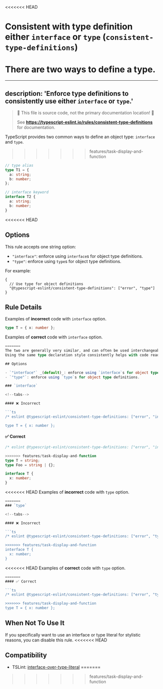 <<<<<<< HEAD
# Consistent with type definition either `interface` or `type` (`consistent-type-definitions`)

There are two ways to define a type.
=======
---
description: 'Enforce type definitions to consistently use either `interface` or `type`.'
---

> 🛑 This file is source code, not the primary documentation location! 🛑
>
> See **https://typescript-eslint.io/rules/consistent-type-definitions** for documentation.

TypeScript provides two common ways to define an object type: `interface` and `type`.
>>>>>>> features/task-display-and-function

```ts
// type alias
type T1 = {
  a: string;
  b: number;
};

// interface keyword
interface T2 {
  a: string;
  b: number;
}
```

<<<<<<< HEAD
## Options

This rule accepts one string option:

- `"interface"`: enforce using `interface`s for object type definitions.
- `"type"`: enforce using `type`s for object type definitions.

For example:

```jsonc
{
  // Use type for object definitions
  "@typescript-eslint/consistent-type-definitions": ["error", "type"]
}
```

## Rule Details

Examples of **incorrect** code with `interface` option.

```ts
type T = { x: number };
```

Examples of **correct** code with `interface` option.

```ts
=======
The two are generally very similar, and can often be used interchangeably.
Using the same type declaration style consistently helps with code readability.

## Options

- `"interface"` _(default)_: enforce using `interface`s for object type definitions.
- `"type"`: enforce using `type`s for object type definitions.

### `interface`

<!--tabs-->

#### ❌ Incorrect

```ts
/* eslint @typescript-eslint/consistent-type-definitions: ["error", "interface"] */

type T = { x: number };
```

#### ✅ Correct

```ts
/* eslint @typescript-eslint/consistent-type-definitions: ["error", "interface"] */

>>>>>>> features/task-display-and-function
type T = string;
type Foo = string | {};

interface T {
  x: number;
}
```

<<<<<<< HEAD
Examples of **incorrect** code with `type` option.

```ts
=======
### `type`

<!--tabs-->

#### ❌ Incorrect

```ts
/* eslint @typescript-eslint/consistent-type-definitions: ["error", "type"] */

>>>>>>> features/task-display-and-function
interface T {
  x: number;
}
```

<<<<<<< HEAD
Examples of **correct** code with `type` option.

```ts
=======
#### ✅ Correct

```ts
/* eslint @typescript-eslint/consistent-type-definitions: ["error", "type"] */

>>>>>>> features/task-display-and-function
type T = { x: number };
```

## When Not To Use It

If you specifically want to use an interface or type literal for stylistic reasons, you can disable this rule.
<<<<<<< HEAD

## Compatibility

- TSLint: [interface-over-type-literal](https://palantir.github.io/tslint/rules/interface-over-type-literal/)
=======
>>>>>>> features/task-display-and-function
